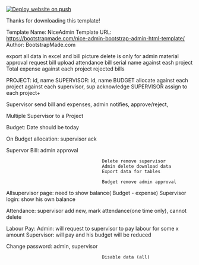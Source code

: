 [![Deploy website on push](https://github.com/ewarenet/p1sla/actions/workflows/main.yml/badge.svg)](https://github.com/ewarenet/p1sla/actions/workflows/main.yml)

Thanks for downloading this template!

Template Name: NiceAdmin
Template URL: https://bootstrapmade.com/nice-admin-bootstrap-admin-html-template/
Author: BootstrapMade.com

export all data in excel and bill picture
delete is only for admin
material approval request
bill upload
attendance
bill serial name against eash project
Total expense against each project
rejected bills


PROJECT: id, name
SUPERVISOR: id, name
BUDGET allocate against each project against each supervisor, sup acknowledge
SUPERVISOR assign to each project+

Supervisor send bill and expenses, admin notifies, approve/reject, 

Multiple Supervisor to a Project

Budget: 
	Date should be today

On Budget allocation: supervisor ack

Supervor Bill: admin approval



										Delete remove supervisor
										Admin delete download data
										Export data for tables

										Budget remove admin approval

Allsupervisor page: need to show balance( Budget - expense)
Supervisor login: show his own balance


Attendance: supervisor add new, mark attendance(one time only), cannot delete

Labour Pay: 
 Admin: will request to supervisor to pay labour for some x amount
 Supervisor: will pay and his budget will be reduced

Change password: admin, supervisor

										Disable data (all)



